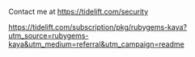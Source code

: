 Contact me at https://tidelift.com/security

https://tidelift.com/subscription/pkg/rubygems-kaya?utm_source=rubygems-kaya&utm_medium=referral&utm_campaign=readme
